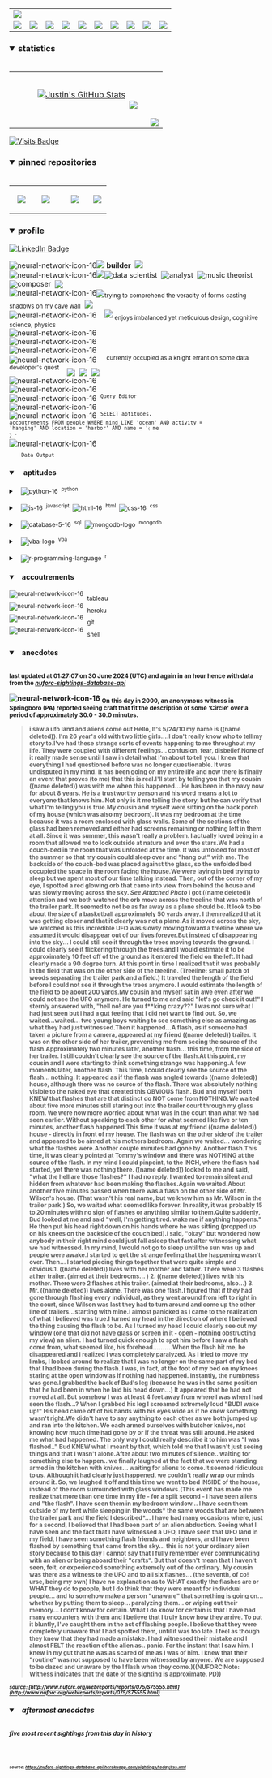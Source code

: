 <!-- ### banner -->

<table align="center" border="0" cellspacing="0" cellpadding="0">
  <tr>
    <td colspan="10">
      <a href="https://wallpaperaccess.com/black-digital"> 
        <img src="./images/quantized_relief_adjusted_with_sfmono.png" href="https://wallpaperaccess.com/black-digital"/>
      <a>
    </td>
  </tr>
  <tr>
    <td align="center">
      <a href="https://www.python.org/">
        <img src="./images/languages_icons/python-16.png"/>
        </a>
    </td>
    <td align="center">
      <a href="https://developer.mozilla.org/en-US/docs/Web/JavaScript">
        <img src="./images/languages_icons/js-16.png"/>
      </a>
    </td>
    <td align="center">
      <a href="https://developer.mozilla.org/en-US/docs/Web/CSS">
        <img src="./images/languages_icons/css-16.png"/>
      </a>
    </td>
    <td align="center">
      <a href="https://developer.mozilla.org/en-US/docs/Web/HTML">
        <img src="./images/languages_icons/html-16.png"/>
      </a>
    </td>
    <td align="center">
      <a href="https://www.tableau.com/">
        <img src="./images/languages_icons/tableau-logo.png"/>
      </a>
    </td>
    <td align="center">
      <a href="https://www.zsh.org/">
        <img src="./images/languages_icons/terminal-icon-16.png"/>
      </a>
    </td>
    <td align="center">
      <a href="https://docs.microsoft.com/en-us/office/vba">
        <img src="./images/languages_icons/vba-logo.png"/>
      </a>
    </td>
    <td align="center">
      <a href="https://www.postgresql.org/">
        <img src="./images/languages_icons/database-5-16.png"/>
      </a>
    </td>
    <td align="center">
      <a href="https://www.mongodb.com/">
        <img src="./images/languages_icons/mongodb-logo.png"/>
      </a>
    </td>
    <td align="center">
      <a href="https://www.r-project.org/">
        <img src="./images/languages_icons/r-programming-language.png"/>
      </a>
    </td>
  </tr>
</table>
  
<!-- ### statistics -->

<h3><details open>
  <summary>statistics</summary><br>

<table border="0" cellspacing="0" cellpadding="0">
  <tr>
    <td>
      <a href="https://github.com/justineichelberger" style="padding-left: 20%;">
        <img align="center" style="margin:0.5rem;" src="https://github-readme-stats.vercel.app/api?username=justineichelberger&show_icons=true&line_height=20&count_private=true&title_color=C0C0C0&text_color=C0C0C0&icon_color=C0C0C0&bg_color=0D1117" alt="Justin's GitHub Stats" />
      </a>&nbsp;
    </td>
    <td align="center">&nbsp;
      <a href="https://github.com/justineichelberger" style="padding-left: 10%;">
        <img align="center" style="margin:0.5rem" src="https://github-readme-stats.vercel.app/api/top-langs/?username=justineichelberger&hide=css, Jupyter Notebook, procfile&title_color=C0C0C0&text_color=C0C0C0&icon_color=C0C0C0&bg_color=0D1117" />
      </a>
    </td>
    <td  align="right" style="color: lightgray; display: inline-block; justify-content: right; padding-top: 90px;"> 
      <img src="https://metrics.lecoq.io/justineichelberger?template=classic&base.header=0&base.activity=0&base.community=0&base.repositories=0&base.metadata=0&isocalendar=1&isocalendar.duration=full-year&config.timezone=America%2FDenver" />
    </td>
  </tr>
</table>

</details>
</h3>
  
[![Visits Badge](https://badges.pufler.dev/visits/justineichelberger/justineichelberger)](https://badges.pufler.dev)   
  
<!-- ### pinned repositories -->
  
<h3><details open>
<summary>pinned repositories</summary>
<br>

<table border="0" cellspacing="0" cellpadding="0">
  <tr>
    <td>
      <a href="https://github.com/justineichelberger/justineichelberger">
        <img align="center" style="margin:1.0rem 0.5rem;" src="https://github-readme-stats.vercel.app/api/pin/?username=justineichelberger&repo=justineichelberger&title_color=C0C0C0&text_color=C0C0C0&icon_color=C0C0C0&bg_color=0D1117" />
      </a>
    </td>
    <td>
      <a href="https://github.com/justineichelberger/nuforc-sightings-database-api">
        <img align="center" style="margin:1.0rem 0.5rem;" src="https://github-readme-stats.vercel.app/api/pin/?username=justineichelberger&repo=nuforc-sightings-database-api&title_color=C0C0C0&text_color=C0C0C0&icon_color=C0C0C0&bg_color=0D1117" />
      </a>
    </td>
    <td>
      <a href="https://github.com/justineichelberger/BureauOfLaborStatistics-InteractiveChoroplethMap">
        <img align="center" style="margin:1rem 0.5rem; padding-left:32%;" src="https://github-readme-stats.vercel.app/api/pin/?username=justineichelberger&repo=bureau-of-labor-statistics--interactive-choropleth-map&title_color=C0C0C0&text_color=C0C0C0&icon_color=C0C0C0&bg_color=0D1117" />
      </a>
    </td>
    <td>
      <a href="https://github.com/justineichelberger/USGSEarthquakesThisWeek">
        <img align="center" style="margin:1rem 0.5rem; padding-left:18%;" src="https://github-readme-stats.vercel.app/api/pin/?username=justineichelberger&repo=usgs-earthquakes-this-week&title_color=C0C0C0&text_color=C0C0C0&icon_color=C0C0C0&bg_color=0D1117" />
      </a>
    </td>
  </tr>
</table>
</details></h3>

<!-- ### profile -->

<h3><details open>
<summary>profile</summary> 
</details></h3>
  
[![LinkedIn Badge](https://img.shields.io/badge/LinkedIn-Profile-informational?style=flat&logo=linkedin&logoColor=white&color=0D76A8)](https://www.linkedin.com/in/justineichelberger/)   

![neural-network-icon-16](./images/neural_network_original_greyscale_02.png "primary identifier")<img src="./images/neural_network_original_greyscale_26.png"/>&nbsp;<b><strong>builder</strong></b>&nbsp;&nbsp;<img src="./images/neural_network_original_greyscale_26.png"/>   
![neural-network-icon-16](./images/neural_network_original_greyscale_10.png "secondary identifiers")<img src="./images/neural_network_original_greyscale_26.png"/><sub><img src="./images/neural_network_original_greyscale_26.png"/></sub>data scientist&nbsp;&nbsp;<sub><img src="./images/neural_network_original_greyscale_26.png"/></sub>analyst&nbsp;&nbsp;<sub><img src="./images/neural_network_original_greyscale_26.png"/></sub>music theorist&nbsp;&nbsp;<sub><img src="./images/neural_network_original_greyscale_26.png"/></sub>composer&nbsp;&nbsp;<sub><img src="./images/neural_network_original_greyscale_26.png"/></sub>   
![neural-network-icon-16](./images/neural_network_original_greyscale_04.png "plato's 'allegory of the cave'")<sub><img src="./images/neural_network_original_greyscale_26.png"/></sub><sub>trying to comprehend the veracity of forms casting shadows on my cave wall</sub>&nbsp;&nbsp;<sub><img src="./images/neural_network_original_greyscale_26.png"/></sub>   
![neural-network-icon-16](./images/neural_network_original_greyscale_11.png "pleasures")&nbsp;&nbsp;&nbsp;&nbsp;<img src="./images/neural_network_original_greyscale_26.png"/>&nbsp;<sub>enjoys imbalanced yet meticulous design, cognitive science, physics</sub>   
![neural-network-icon-16](./images/neural_network_original_greyscale_06.png "space") &nbsp;   
![neural-network-icon-16](./images/neural_network_original_greyscale_07.png "space") &nbsp;   
![neural-network-icon-16](./images/neural_network_original_greyscale_09.png "space") &nbsp;   
![neural-network-icon-16](./images/neural_network_original_greyscale_17.png "pursuit") &nbsp;&nbsp;&nbsp;&nbsp;<sup>currently occupied as a knight errant on some data developer's quest</sup>&nbsp;&nbsp;&nbsp;&nbsp;<sub><sub><img src="./images/neural_network_original_greyscale_26.png"/></sub></sub>&nbsp;&nbsp;<sub><sub><img src="./images/neural_network_original_greyscale_26.png"/></sub></sub>&nbsp;&nbsp;<sub><sub><img src="./images/neural_network_original_greyscale_26.png"/></sub></sub>   
![neural-network-icon-16](./images/neural_network_original_greyscale_15.png "space") &nbsp;   
![neural-network-icon-16](./images/neural_network_original_greyscale_12.png "space") &nbsp;   
![neural-network-icon-16](./images/neural_network_original_greyscale_22.png "pgAdmin[tools[query tool]]") &nbsp;<sup><code>Query Editor</code></sup>   
![neural-network-icon-16](./images/neural_network_original_greyscale_13.png) &nbsp;   
![neural-network-icon-16](./images/neural_network_original_greyscale_25.png "SQL query to find one of Frank Black's 'Ten [Percenters]' from his eponymous album 'Frank Black' released some time in between unixtimestamp(731574000) and unixtimestamp(731660399)") &nbsp;<sup><code>SELECT aptitudes, accoutrements FROM people WHERE mind LIKE 'ocean' AND activity = 'hanging' AND location = 'harbor' AND name = '&#9001; me &#x3009;'</code></sup>   
![neural-network-icon-16](./images/neural_network_original_greyscale_24.png)   
&nbsp;&nbsp;&nbsp;&nbsp;&nbsp;&nbsp;<sub><code>Data Output</code></sub>   

<!-- ### skills -->

<h4><details open>
<summary>&nbsp;&nbsp;&nbsp;&nbsp;aptitudes</summary>
</details></h4>

<!-- python -->

<sup><details><summary style="font-size: 12px;">&nbsp;&nbsp;
![python-16](./images/languages_icons/python-16.png "language[libraries]")&nbsp;&nbsp;<sup>python</sup></summary>

<a><sup>[</sup>&nbsp;&nbsp;&nbsp;&nbsp;
<sub><img src="./images/neural_network_original_greyscale_26.png"/></sub>&nbsp;&nbsp;<sup>beautifulsoup</sup>&nbsp;&nbsp;&nbsp;&nbsp;<sub><img src="./images/neural_network_original_greyscale_26.png"/></sub>&nbsp;&nbsp;<sup>flask</sup>&nbsp;&nbsp;&nbsp;&nbsp;<sub><img src="./images/neural_network_original_greyscale_26.png"/></sub>&nbsp;&nbsp;<sup>jinja</sup>&nbsp;&nbsp;&nbsp;&nbsp;
<sub><img src="./images/neural_network_original_greyscale_26.png"/></sub>&nbsp;&nbsp;<sup>keras</sup>&nbsp;&nbsp;&nbsp;&nbsp;<sub><img src="./images/neural_network_original_greyscale_26.png"/></sub>&nbsp;&nbsp;<sup>matplotlib</sup>&nbsp;&nbsp;&nbsp;&nbsp;<sub><img src="./images/neural_network_original_greyscale_26.png"/></sub>&nbsp;&nbsp;<sup>numpy</sup>&nbsp;&nbsp;&nbsp;&nbsp;<sub><img src="./images/neural_network_original_greyscale_26.png"/></sub>&nbsp;&nbsp;<sup>pandas</sup>&nbsp;&nbsp;&nbsp;&nbsp;<sub><img src="./images/neural_network_original_greyscale_26.png"/></sub>&nbsp;&nbsp;<sup>requests</sup>&nbsp;&nbsp;&nbsp;&nbsp;<sub><img src="./images/neural_network_original_greyscale_26.png"/></sub>&nbsp;&nbsp;<sup>tensorflow</sup>&nbsp;&nbsp;&nbsp;&nbsp;<sub><img src="./images/neural_network_original_greyscale_26.png"/></sub>&nbsp;&nbsp;<sup>]</sup></a></details></sup>

<!-- js, html(xml), css -->

<sup><details><summary style="font-size: 12px;">&nbsp;&nbsp;
![js-16](./images/languages_icons/js-16.png "language[libraries]")&nbsp;&nbsp;<sup>javascript</sup>&nbsp;&nbsp;![html-16](./images/languages_icons/html-16.png "language[language/[other markup languages]]")&nbsp;&nbsp;<sup>html</sup>&nbsp;&nbsp;![css-16](./images/languages_icons/css-16.png "language[libraries]")&nbsp;&nbsp;<sup>css</sup></summary>

<a><sup>[</sup>&nbsp;&nbsp;&nbsp;&nbsp;
<sub><img src="./images/neural_network_original_greyscale_26.png"/></sub>&nbsp;&nbsp;<sup>d3</sup>&nbsp;&nbsp;&nbsp;&nbsp;<sub><img src="./images/neural_network_original_greyscale_26.png"/></sub>&nbsp;&nbsp;<sup>leaflet</sup>&nbsp;&nbsp;&nbsp;&nbsp;&nbsp;<sub><img src="./images/neural_network_original_greyscale_26.png"/></sub>&nbsp;&nbsp;<sup>plotly</sup>&nbsp;&nbsp;&nbsp;&nbsp;<sub><img src="./images/neural_network_original_greyscale_26.png"/></sub>&nbsp;&nbsp;<sup>]</sup><sup>[</sup>&nbsp;&nbsp;
<sub><img src="./images/neural_network_original_greyscale_26.png"/></sub>&nbsp;&nbsp;<sup>html</sup>&nbsp;&nbsp;&nbsp;&nbsp;
<sub><img src="./images/neural_network_original_greyscale_26.png"/></sub>&nbsp;&nbsp;<sup>[</sup>&nbsp;&nbsp;&nbsp;&nbsp;
<sub><img src="./images/neural_network_original_greyscale_26.png"/></sub>&nbsp;&nbsp;<sup>xml</sup>&nbsp;&nbsp;&nbsp;&nbsp;
<sub><img src="./images/neural_network_original_greyscale_26.png"/></sub>&nbsp;&nbsp;<sup>]</sup>&nbsp;&nbsp;&nbsp;&nbsp;<sub><img src="./images/neural_network_original_greyscale_26.png"/></sub>&nbsp;&nbsp;<sup>]</sup><sup>[</sup>&nbsp;&nbsp;&nbsp;&nbsp;
<sub><img src="./images/neural_network_original_greyscale_26.png"/></sub>&nbsp;&nbsp;<sup>bootstrap</sup>&nbsp;&nbsp;&nbsp;&nbsp;<sub><img src="./images/neural_network_original_greyscale_26.png"/></sub>&nbsp;&nbsp;<sup>]</sup></a></details></sup>

<!-- databases -->

<sup><details><summary style="font-size: 12px;">&nbsp;&nbsp;
![database-5-16](./images/languages_icons/database-5-16.png "language[dialects/apis]")&nbsp;&nbsp;<sup>sql</sup>&nbsp;&nbsp;![mongodb-logo](./images/languages_icons/mongodb-logo.png "language[apis]")&nbsp;&nbsp;<sup>mongodb</sup></summary>

<a><sup>[</sup>&nbsp;&nbsp;&nbsp;&nbsp;
<sub><img src="./images/neural_network_original_greyscale_26.png"/></sub>&nbsp;&nbsp;<sup>postgres</sup>&nbsp;&nbsp;&nbsp;&nbsp;<sub><img src="./images/neural_network_original_greyscale_26.png"/></sub>&nbsp;&nbsp;<sup>psycopg</sup>&nbsp;&nbsp;&nbsp;&nbsp;<sub><img src="./images/neural_network_original_greyscale_26.png"/></sub>&nbsp;&nbsp;<sup>sqlalchemy</sup>&nbsp;&nbsp;&nbsp;&nbsp;<sub><img src="./images/neural_network_original_greyscale_26.png"/></sub>&nbsp;&nbsp;<sup>sqlite</sup>&nbsp;&nbsp;&nbsp;&nbsp;<sub><img src="./images/neural_network_original_greyscale_26.png"/></sub>&nbsp;&nbsp;<sup>]</sup><sup>[</sup>&nbsp;&nbsp;&nbsp;&nbsp;
<sub><img src="./images/neural_network_original_greyscale_26.png"/></sub>&nbsp;&nbsp;<sup>pymongo</sup>&nbsp;&nbsp;&nbsp;&nbsp;<sub><img src="./images/neural_network_original_greyscale_26.png"/></sub>&nbsp;&nbsp;<sup>]</sup></a></details></sup>

<!-- visual basic for applications -->

<sup><details><summary style="font-size: 12px;">&nbsp;&nbsp;
  ![vba-logo](./images/languages_icons/vba-logo.png "language[application]")&nbsp;&nbsp;<sup>vba</sup></summary>

<a><sup>[</sup>&nbsp;&nbsp;&nbsp;&nbsp;
<sub><img src="./images/neural_network_original_greyscale_26.png"/></sub>&nbsp;&nbsp;<sup>excel</sup>&nbsp;&nbsp;&nbsp;&nbsp;<sub><img src="./images/neural_network_original_greyscale_26.png"/></sub>&nbsp;&nbsp;<sup>]</sup></a></details></sup>

<!-- r -->

<sup><details><summary style="font-size: 12px;">&nbsp;&nbsp;
![r-programming-language](./images/languages_icons/r-programming-language.png "language[language]")&nbsp;&nbsp;<sup>r</sup></summary></details></sup>

<!-- ### tools -->

<h4><details open>
<summary>&nbsp;&nbsp;&nbsp;accoutrements</summary>
</details></h4>

<sup>![neural-network-icon-16](./images/neural_network_original_greyscale_26.png "application")</sup>&nbsp;&nbsp;<sub>tableau</sub><br>
<sup>![neural-network-icon-16](./images/neural_network_original_greyscale_26.png "cloud platform")</sup>&nbsp;&nbsp;<sub>heroku</sub><br>
<sup>![neural-network-icon-16](./images/neural_network_original_greyscale_26.png "version control")</sup>&nbsp;&nbsp;<sub>git</sub><br>
<sup>![neural-network-icon-16](./images/neural_network_original_greyscale_26.png "interface")</sup>&nbsp;&nbsp;<sub>shell</sub>

<!-- ### auto-refreshed anecdotes -->

<h4><details open>
<summary>&nbsp;&nbsp;&nbsp;anecdotes</summary><br>

<sub>last updated at 01:27:07 on 30 June 2024 (UTC) and again in an hour hence with data from the <i><a href="https://nuforc-sightings-database-api.herokuapp.com/">nuforc-sightings-database-api</a></i></sub><br>

![neural-network-icon-16](./images/hud_cursor_01.gif "feature") <sub>On this day in 2000, an anonymous witness in Springboro (PA) reported seeing craft that fit the description of some 'Circle' over a period of approximately 30.0 - 30.0 minutes.</sub><blockquote><sub>i saw a ufo land and aliens come out  Hello, It's 5/24/10 my name is ((name deleted)). I'm 26 year's old with two little girls....I don't really know who to tell my story to.I've had these strange sorts of events happening to me throughout my life.  They were coupled with different feelings... confusion, fear, disbelief.None of it really made sense until I saw in detail what I'm about to tell you.  I knew that everything I had questioned before was no longer questionable.  It was undisputed in my mind.  It has been going on my entire life and now there is finally an event that proves (to me) that this is real.I'll start by telling you that my cousin ((name deleted)) was with me when this happened...  He has been in the navy now for about 8 years.  He is a trustworthy person and his word means a lot to everyone that knows him.  Not only is it me telling the story, but he can verify that what I'm telling you is true.My cousin and myself were sitting on the back porch of my house (which was also my bedroom).  It was my bedroom at the time because it was a room enclosed with glass walls.  Some of the sections of the glass had been removed and either had screens remaining or nothing left in them at all.  Since it was summer, this wasn't really a problem.  I actually loved being in a room that allowed me to look outside at nature and even the stars.We had a couch-bed in the room that was unfolded at the time.  It was unfolded for most of the summer so that my cousin could sleep over and "hang out" with me.  The backside of the couch-bed was placed against the glass, so the unfolded bed occupied the space in the room facing the house.We were laying in bed trying to sleep but we spent most of our time talking instead.  Then, out of the corner of my eye, I spotted a red glowing orb that came into view from behind the house and was slowly moving across the sky.  *See Attached Photo*  I got ((name deleted)) attention and we both watched the orb move across the treeline that was north of the trailer park.  It seemed to not be as far away as a plane should be.  It look to be about the size of a basketball approximately 50 yards away.  I then realized that it was getting closer and that it clearly was not a plane.As it moved across the sky, we watched as this incredible UFO was slowly moving toward a treeline where we assumed it would disappear out of our lives forever.But instead of disappearing into the sky... I could still see it through the trees moving towards the ground. I could clearly see it flickering through the trees and I would estimate it to be approximately 10 feet off of the ground as it entered the field on the left.  It had clearly made a 90 degree turn. At this point in time I realized that it was probably in the field that was on the other side of the treeline.  (Treeline: small patch of woods separating the trailer park and a field.)  It traveled the length of the field before I could not see it through the trees anymore.  I would estimate the length of the field to be about 200 yards.My cousin and myself sat in awe even after we could not see the UFO anymore.  He turned to me and said "let's go check it out!"  I sternly answered with, "hell no! are you f**king crazy??"  I was not sure what I had just seen but I had a gut feeling that I did not want to find out. So, we waited...waited... two young boys waiting to see something else as amazing as what they had just witnessed.Then it happened...A flash, as if someone had taken a picture from a camera, appeared at my friend ((name deleted)) trailer.  It was on the other side of her trailer, preventing me from seeing the source of the flash.Approximately two minutes later, another flash... this time, from the side of her trailer. I still couldn't clearly see the source of the flash.At this point, my cousin and I were starting to think something strange was happening.A few moments later, another flash. This time, I could clearly see the source of the flash... nothing.  It appeared as if the flash was angled towards ((name deleted)) house, although there was no source of the flash.  There was absolutely nothing visible to the naked eye that created this OBVIOUS flash.  Bud and myself both KNEW that flashes that are that distinct do NOT come from NOTHING.We waited about five more minutes still staring out into the trailer court through my glass room.  We were now more worried about what was in the court than what we had seen earlier.  Without speaking to each other for what seemed like five or ten minutes, another flash happened.This time it was at my friend ((name deleted)) house - directly in front of my house.  The flash was on the other side of the trailer and appeared to be aimed at his mothers bedroom.  Again we waited... wondering what the flashes were.Another couple minutes had gone by.  Another flash.This time, it was clearly pointed at Tommy's window and there was NOTHING at the source of the flash.  In my mind I could pinpoint, to the INCH, where the flash had started, yet there was nothing there. ((name deleted)) looked to me and said,  "what the hell are those flashes?"  I had no reply.  I wanted to remain silent and hidden from whatever had been making the flashes.Again we waited.About another five minutes passed when there was a flash on the other side of Mr. Wilson's house.  (That wasn't his real name, but we knew him as Mr. Wilson in the trailer park.)  So, we waited what seemed like forever.  In reality, it was probably 15 to 20 minutes with no sign of flashes or anything similar to them.Quite suddenly, Bud looked at me and said "well, I'm getting tired. wake me if anything happens."  He then put his head right down on his hands where he was sitting (propped up on his knees on the backside of the couch bed).I said, "okay" but wondered how anybody in their right mind could just fall asleep that fast after witnessing what we had witnessed. In my mind,  I would not go to sleep until the sun was up and people were awake.I started to get the strange feeling that the happening wasn't over.  Then... I started piecing things together that were quite simple and obvious.1. ((name deleted)) lives with her mother and father.  There were 3 flashes at her trailer. (aimed at their bedrooms… )  2. ((name deleted)) lives with his mother. There were 2 flashes at his trailer. (aimed at their bedrooms, also...)  3. Mr. ((name deleted)) lives alone. There was one flash.I figured that if they had gone through flashing every individual, as they went around from left to right in the court, since Wilson was last they had to turn around and come up the other line of trailers...starting with mine.I almost panicked as I came to the realization of what I believed was true.I turned my head in the direction of where I believed the thing causing the flash to be.  As I turned my head I could clearly see out my window (one that did not have glass or screen in it - open - nothing obstructing my view) an alien.  I had turned quick enough to spot him before I saw a flash come from, what seemed like, his forehead..........When the flash hit me, he disappeared and I realized I was completely paralyzed.  As I tried to move my limbs, I looked around to realize that I was no longer on the same part of my bed that I had been during the flash.  I was, in fact, at the foot of my bed on my knees staring at the open window as if nothing had happened. Instantly, the numbness was gone.I grabbed the back of Bud's leg (because he was in the same position that he had been in when he laid his head down...)  It appeared that he had not moved at all.  But somehow I was at least 4 feet away from where I was when I had seen the flash...?  When I grabbed his leg I screamed extremely loud "BUD! wake up!"  His head came off of his hands with his eyes wide as if he knew something wasn't right.We didn't have to say anything to each other as we both jumped up and ran into the kitchen.  We each armed ourselves with butcher knives, not knowing how much time had gone by or if the threat was still around. He asked me what had happened.  The only way I could really describe it to him was "I was flashed.."  Bud KNEW what I meant by that, which told me that I wasn't just seeing things and that I wasn't alone.After about two minutes of silence.. waiting for something else to happen.. we finally laughed at the fact that we were standing armed in the kitchen with knives... waiting for aliens to come.It seemed ridiculous to us.  Although it had clearly just happened, we couldn't really wrap our minds around it.  So, we laughed it off and this time we went to bed INSIDE of the house, instead of the room surrounded with glass windows.(This event has made me realize that more than one time in my life - for a split second - I have seen aliens and "the flash". I have seen them in my bedroom window... I have seen them outside of my tent while sleeping in the woods* the same woods that are between the trailer park and the field I described*... I have had many occasions where, just for a second, I believed that I had been part of an alien abduction. Seeing what I have seen and the fact that I have witnessed a UFO, I have seen that UFO land in my field, I have seen something flash friends and neighbors, and I have been flashed by something that came from the sky... this is not your ordinary alien story because to this day I cannot say that I fully remember ever communicating with an alien or being aboard their "crafts". But that doesn't mean that I haven't seen, felt, or experienced something extremely out of the ordinary. My cousin was there as a witness to the UFO and to all six flashes... (the seventh, of co! urse, being my own) I have no explanation as to WHAT exactly the flashes are or WHAT they do to people, but I do think that they were meant for individual people... and to somehow make a person "unaware" that something is going on... whether by putting them to sleep... paralyzing them... or wiping out their memory... I don't know for certain. What I do know for certain is that I have had many encounters with them and I believe that I truly know how they arrive. To put it bluntly, I've caught them in the act of flashing people. I believe that they were completely unaware that I had spotted them, until it was too late. I feel as though they knew that they had made a mistake. I had witnessed their mistake and I almost FELT the reaction of the alien as.. panic. For the instant that I saw him, I knew in my gut that he was as scared of me as I was of him. I knew that their "routine" was not supposed to have been witnessed by anyone. We are supposed to be dazed and unaware by the ! flash when they come.)((NUFORC Note:  Witness indicates that the date of the sighting is approximate.  PD))</sub></blockquote><sub><sub><i>source: [http://www.nuforc.org/webreports/reports/075/S75555.html](http://www.nuforc.org/webreports/reports/075/S75555.html)</i></sub></sub></sub><br>
<h5><details open>
<summary>&nbsp;&nbsp;&nbsp;aftermost anecdotes</summary><br>

<sub>five most recent sightings from this day in history</sub><br>
  
<sub>
<!-- BLOG-POST-LIST:START -->

<!-- BLOG-POST-LIST:END -->
</sub><br><br>

<sub><sub><i>source: <a href=https://nuforc-sightings-database-api.herokuapp.com/sightings/today/rss.xml>https://nuforc-sightings-database-api.herokuapp.com/sightings/today/rss.xml</a></i></sub></sub>
</details><h5></details>
